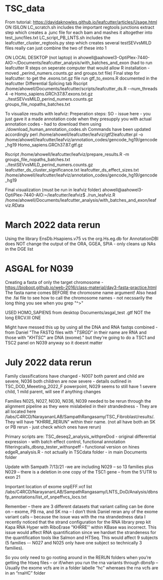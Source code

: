 # TSC_data

From tutorial: https://davidaknowles.github.io/leafcutter/articles/Usage.html 
ON ISILON
LC_scratch.sh includes the important regtools junctions extract step which creates a .junc file for each bam and mashes it altogether into test_juncfiles.txt
LC_script_PB_LNTS.sh includes the leafcutter_cluster_regtools.py step which creates several testSEVvsMILD files
really can just combine the two of these into 1

ON LOCAL DESKTOP (not laptop) in ahowell@aahowel3-OptiPlex-7440-AIO:~/Documents/leafcutter_analysis/with_batches_and_exon
(had to run leafcutter R steps on seperate computer that would allow R installation - moved _perind_numers.counts.gz and groups.txt file) 
Final step for leafcutter: 
to get the .exons.txt.gz file run gtf_to_exons.R documented in the leafcutter Differential Splicing tab 
Rscript /home/ahowell/Documents/leafcutter/scripts/leafcutter_ds.R --num_threads 4 -e Homo_sapiens.GRCh37.87.exons.txt.gz ../testSEVvsMILD_perind_numers.counts.gz groups_file_nopaths_batches.txt

To visualize results with leafviz: 
Preperation steps: 
SO - issue here - you just gave it a made annotation code when they presupply you with actual annotation codes - had to download them using ./download_human_annotation_codes.sh
Commands have been updated accordingly
perl /home/ahowell/leafcutter/leafviz/gtf2leafcutter.pl -o /home/ahowell/leafcutter/leafviz/annotation_codes/gencode_hg19/gencode_hg19 Homo_sapiens.GRCh37.87.gtf.gz

Rscript /home/ahowell/leafcutter/leafviz/prepare_results.R -m groups_file_nopaths_batches.txt ../testSEVvsMILD_perind_numers.counts.gz leafcutter_ds_cluster_significance.txt leafcutter_ds_effect_sizes.txt /home/ahowell/leafcutter/leafviz/annotation_codes/gencode_hg19/gencode_hg19

Final visualization (must be run in leafviz folder) 
ahowell@aahowel3-OptiPlex-7440-AIO:~/leafcutter/leafviz$ ./run_leafviz.R /home/ahowell/Documents/leafcutter_analysis/with_batches_and_exon/leafviz.RData

# March 2022 data rerun
Using the library EnsDb.Hsapiens.v75 vs the org.Hs.eg.db for AnnotationDBI does NOT change the output of the ORA, GGEA, SPIA - only cleans up NAs in the DGE list

# ASGAL for N039 
Creating a fasta of only the target chromosome - https://bioboot.github.io/web-2016/class-material/day3-fasta-practice.html 
The fasta name comes BEFORE the chromosme name argument! Also head the .fai file to see how to call the chromosome names - not necssarily the long thing you see when you grep "^>" 

USED HOMO_SAPIENS from desktop Documents/asgal_test .gtf NOT the long ERCV.III ONE 

Might have messed this up by using all the DNA and RNA fastqs combined - from Daniel "The FASTQ files with "_TSRGD_" in their name are RNA and those with "_KHTSC_" are DNA (exome)." but they're going to do a TSC1 and TSC2 panel on N039 anyway so it doesnt matter

# July 2022 data rerun
Family classifications have changed - N007 both parent and child are severe, N036 both children are now severe - details outlined in TSC_DOD_Meeeting_2022_F powerpoint, N029 seems to still have 1 severe child, 1 mild parent, will see if anything changes 

Families N025, N027, N030, N036, N039 needed to be rerun through the alignment pipeline as they were mislabeled in their strandedness - They are all located here /labs/C4RCD/NarayananLAB/SampathRangasamy/TSC_Fibroblast/results/. They will have "KHRRE_RERUN" within their name. (not all have both an SK or PB rerun - just check which ones have rerun)

Primary scripts are:
TSC_deseq2_analysis_withpreDod - original differential expression - with batch effect control, functional annotation 
filteringcalls_dbsnp_tester_withsnpeff - functional version on hines
edgeR_analysis.R - not actually in TSCdata folder - in main Documents folder 


Update with Sampath 7/13/21
-we are including N029 – so 13 families plus N029 – there is a deletion in one copy of the TSC1 gene – from the 5’UTR to exon 21 

Important 
location of exome snpEFF.vcf list 
/labs/C4RCD/NarayananLAB/SampathRangasamy/LNTS_DoD/Analysis/dbnsfp_annotations/list_of_snpeffvcs_locs.txt 


Remember – there are 3 different datasets that variant calling can be done on – exome, PB rna, and SK rna – I don’t think Daniel reran any of the exome variant calls – because the issue was with the rna strandedness data 
I recently noticed that the strand configuration for the RNA library prep kit Kapa RNA Hyper with RiboErase "KHRRE'' within KBase was incorrect. This issue would affect RNA quantification since we hardset the strandeness for the quantification tools like Salmon and HTSeq. This would affect 9 subjects (5 families -- N027 and N025 only have one subject so technically 3 families).
 
So you only need to go rooting around in the RERUN folders when you’re getting the htseq files – or if/when you run the rna variants through dbnsfp – 
Usually the exome vcfs are in a folder labelle “hc” whereaes the rna vcfs are in an “rnaHC” folder 

